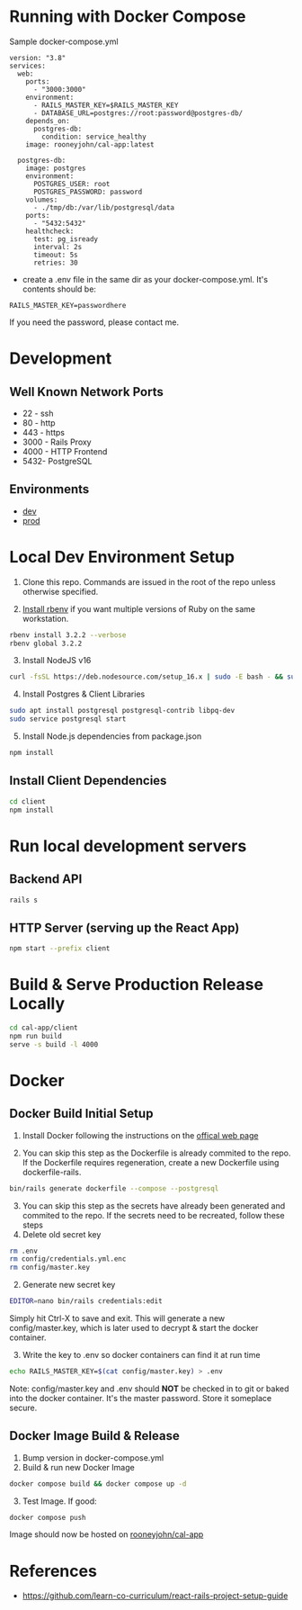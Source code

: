 # Running with Docker Compose

Sample docker-compose.yml
```
version: "3.8"
services:
  web:
    ports:
      - "3000:3000"
    environment:
      - RAILS_MASTER_KEY=$RAILS_MASTER_KEY
      - DATABASE_URL=postgres://root:password@postgres-db/
    depends_on:
      postgres-db:
        condition: service_healthy
    image: rooneyjohn/cal-app:latest

  postgres-db:
    image: postgres
    environment:
      POSTGRES_USER: root
      POSTGRES_PASSWORD: password
    volumes:
      - ./tmp/db:/var/lib/postgresql/data
    ports:
      - "5432:5432"
    healthcheck:
      test: pg_isready
      interval: 2s
      timeout: 5s
      retries: 30
```

- create a .env file in the same dir as your docker-compose.yml. It's contents should be:
```text
RAILS_MASTER_KEY=passwordhere
```
If you need the password, please contact me.

# Development

## Well Known Network Ports
- 22 - ssh
- 80 - http
- 443 - https
- 3000 - Rails Proxy
- 4000 - HTTP Frontend
- 5432- PostgreSQL

## Environments
- [dev](http://18.219.53.0:4000/calendar)
- [prod](https://example.com/calendar)

# Local Dev Environment Setup
1. Clone this repo. Commands are issued in the root of the repo unless otherwise specified.

2. [Install rbenv](https://github.com/rbenv/rbenv-installer#rbenv-installer) if you want multiple versions of Ruby on the same workstation.

```bash
rbenv install 3.2.2 --verbose
rbenv global 3.2.2
```

3. Install NodeJS v16
```bash
curl -fsSL https://deb.nodesource.com/setup_16.x | sudo -E bash - && sudo apt-get install -y nodejs
```

4. Install Postgres & Client Libraries
```bash
sudo apt install postgresql postgresql-contrib libpq-dev
sudo service postgresql start
```

5. Install Node.js dependencies from package.json
```bash
npm install
```

## Install Client Dependencies
```bash
cd client
npm install
```

# Run local development servers

## Backend API
```bash
rails s
```

## HTTP Server (serving up the React App)
```bash
npm start --prefix client
```

# Build & Serve Production Release Locally
```bash
cd cal-app/client
npm run build
serve -s build -l 4000
```

# Docker

## Docker Build Initial Setup

1. Install Docker following the instructions on the [offical web page](https://www.docker.com/)

2. You can skip this step as the Dockerfile is already commited to the repo. If the Dockerfile requires regeneration, create a new Dockerfile using dockerfile-rails.

```bash
bin/rails generate dockerfile --compose --postgresql
```

3. You can skip this step as the secrets have already been generated and commited to the repo. If the secrets need to be recreated, follow these steps
  1. Delete old secret key
```bash
rm .env
rm config/credentials.yml.enc
rm config/master.key
```
  2. Generate new secret key
```bash
EDITOR=nano bin/rails credentials:edit
```
Simply hit Ctrl-X to save and exit. This will generate a new config/master.key, which is later used to decrypt & start the docker container.

  3. Write the key to .env so docker containers can find it at run time
```bash
echo RAILS_MASTER_KEY=$(cat config/master.key) > .env
```
Note: config/master.key and .env should **NOT** be checked in to git or baked into the docker container. It's the master password. Store it someplace secure.

## Docker Image Build & Release
1. Bump version in docker-compose.yml
2. Build & run new Docker Image
```bash
docker compose build && docker compose up -d
```

3. Test Image. If good:
```bash
docker compose push
```

Image should now be hosted on [rooneyjohn/cal-app](https://hub.docker.com/r/rooneyjohn/cal-app/tags)

# References
- https://github.com/learn-co-curriculum/react-rails-project-setup-guide
